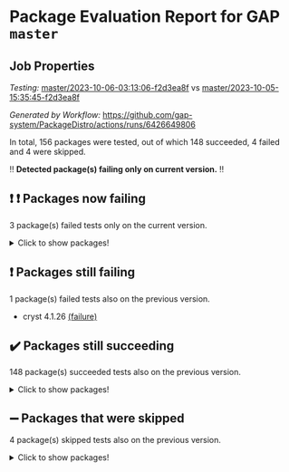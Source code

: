 # Package Evaluation Report for GAP `master`

## Job Properties

*Testing:* [master/2023-10-06-03:13:06-f2d3ea8f](https://github.com/gap-system/PackageDistro/blob/data/reports/master/2023-10-06-03:13:06-f2d3ea8f) vs [master/2023-10-05-15:35:45-f2d3ea8f](https://github.com/gap-system/PackageDistro/blob/data/reports/master/2023-10-05-15:35:45-f2d3ea8f)

*Generated by Workflow:* https://github.com/gap-system/PackageDistro/actions/runs/6426649806

In total, 156 packages were tested, out of which 148 succeeded, 4 failed and 4 were skipped.

:bangbang: **Detected package(s) failing only on current version.** :bangbang:

## :exclamation: :exclamation: Packages now failing

3 package(s) failed tests only on the current version.
<details><summary>Click to show packages!</summary>

- curlinterface 2.3.2 [(failure)](https://github.com/gap-system/PackageDistro/actions/runs/6426649806/job/17451621620) vs curlinterface 2.3.2 [(success)](https://github.com/gap-system/PackageDistro/actions/runs/6420604630/job/17434335830)
- packagemanager 1.4.1 [(failure)](https://github.com/gap-system/PackageDistro/actions/runs/6426649806/job/17451629804) vs packagemanager 1.4.1 [(success)](https://github.com/gap-system/PackageDistro/actions/runs/6420604630/job/17434367667)
- utils 0.84 [(failure)](https://github.com/gap-system/PackageDistro/actions/runs/6426649806/job/17451633950) vs utils 0.84 [(success)](https://github.com/gap-system/PackageDistro/actions/runs/6420604630/job/17434385806)
</details>

## :exclamation: Packages still failing

1 package(s) failed tests also on the previous version.
- cryst 4.1.26 [(failure)](https://github.com/gap-system/PackageDistro/actions/runs/6426649806/job/17451621224)

## :heavy_check_mark: Packages still succeeding

148 package(s) succeeded tests also on the previous version.
<details><summary>Click to show packages!</summary>

- 4ti2interface 2023.02-04 [(success)](https://github.com/gap-system/PackageDistro/actions/runs/6426649806/job/17451617658)
- ace 5.6.2 [(success)](https://github.com/gap-system/PackageDistro/actions/runs/6426649806/job/17451617797)
- aclib 1.3.2 [(success)](https://github.com/gap-system/PackageDistro/actions/runs/6426649806/job/17451617920)
- agt 0.3.1 [(success)](https://github.com/gap-system/PackageDistro/actions/runs/6426649806/job/17451618022)
- alnuth 3.2.1 [(success)](https://github.com/gap-system/PackageDistro/actions/runs/6426649806/job/17451618129)
- anupq 3.3.0 [(success)](https://github.com/gap-system/PackageDistro/actions/runs/6426649806/job/17451618230)
- atlasrep 2.1.7 [(success)](https://github.com/gap-system/PackageDistro/actions/runs/6426649806/job/17451618323)
- autodoc 2023.06.19 [(success)](https://github.com/gap-system/PackageDistro/actions/runs/6426649806/job/17451619662)
- automata 1.15 [(success)](https://github.com/gap-system/PackageDistro/actions/runs/6426649806/job/17451619761)
- automgrp 1.3.2 [(success)](https://github.com/gap-system/PackageDistro/actions/runs/6426649806/job/17451619858)
- autpgrp 1.11 [(success)](https://github.com/gap-system/PackageDistro/actions/runs/6426649806/job/17451619953)
- cap 2023.10-03 [(success)](https://github.com/gap-system/PackageDistro/actions/runs/6426649806/job/17451620067)
- caratinterface 2.3.5 [(success)](https://github.com/gap-system/PackageDistro/actions/runs/6426649806/job/17451620167)
- cddinterface 2022.11.01 [(success)](https://github.com/gap-system/PackageDistro/actions/runs/6426649806/job/17451620269)
- circle 1.6.6 [(success)](https://github.com/gap-system/PackageDistro/actions/runs/6426649806/job/17451620369)
- classicpres 1.22 [(success)](https://github.com/gap-system/PackageDistro/actions/runs/6426649806/job/17451620465)
- cohomolo 1.6.11 [(success)](https://github.com/gap-system/PackageDistro/actions/runs/6426649806/job/17451620629)
- congruence 1.2.5 [(success)](https://github.com/gap-system/PackageDistro/actions/runs/6426649806/job/17451620720)
- corelg 1.56 [(success)](https://github.com/gap-system/PackageDistro/actions/runs/6426649806/job/17451620800)
- crime 1.6 [(success)](https://github.com/gap-system/PackageDistro/actions/runs/6426649806/job/17451620912)
- crisp 1.4.6 [(success)](https://github.com/gap-system/PackageDistro/actions/runs/6426649806/job/17451621018)
- crypting 0.10.4 [(success)](https://github.com/gap-system/PackageDistro/actions/runs/6426649806/job/17451621127)
- crystcat 1.1.10 [(success)](https://github.com/gap-system/PackageDistro/actions/runs/6426649806/job/17451621325)
- ctbllib 1.3.6 [(success)](https://github.com/gap-system/PackageDistro/actions/runs/6426649806/job/17451621409)
- cubefree 1.19 [(success)](https://github.com/gap-system/PackageDistro/actions/runs/6426649806/job/17451621526)
- cvec 2.8.1 [(success)](https://github.com/gap-system/PackageDistro/actions/runs/6426649806/job/17451621720)
- datastructures 0.3.0 [(success)](https://github.com/gap-system/PackageDistro/actions/runs/6426649806/job/17451621810)
- deepthought 1.0.6 [(success)](https://github.com/gap-system/PackageDistro/actions/runs/6426649806/job/17451621925)
- design 1.8 [(success)](https://github.com/gap-system/PackageDistro/actions/runs/6426649806/job/17451622077)
- difsets 2.3.1 [(success)](https://github.com/gap-system/PackageDistro/actions/runs/6426649806/job/17451622265)
- digraphs 1.6.3 [(success)](https://github.com/gap-system/PackageDistro/actions/runs/6426649806/job/17451622383)
- edim 1.3.7 [(success)](https://github.com/gap-system/PackageDistro/actions/runs/6426649806/job/17451622514)
- example 4.3.4 [(success)](https://github.com/gap-system/PackageDistro/actions/runs/6426649806/job/17451622616)
- examplesforhomalg 2023.10-01 [(success)](https://github.com/gap-system/PackageDistro/actions/runs/6426649806/job/17451622749)
- factint 1.6.3 [(success)](https://github.com/gap-system/PackageDistro/actions/runs/6426649806/job/17451622869)
- ferret 1.0.9 [(success)](https://github.com/gap-system/PackageDistro/actions/runs/6426649806/job/17451622987)
- fga 1.5.0 [(success)](https://github.com/gap-system/PackageDistro/actions/runs/6426649806/job/17451623101)
- fining 1.5.6 [(success)](https://github.com/gap-system/PackageDistro/actions/runs/6426649806/job/17451623206)
- float 1.0.3 [(success)](https://github.com/gap-system/PackageDistro/actions/runs/6426649806/job/17451623309)
- format 1.4.3 [(success)](https://github.com/gap-system/PackageDistro/actions/runs/6426649806/job/17451623432)
- forms 1.2.9 [(success)](https://github.com/gap-system/PackageDistro/actions/runs/6426649806/job/17451623555)
- fplsa 1.2.6 [(success)](https://github.com/gap-system/PackageDistro/actions/runs/6426649806/job/17451623677)
- fr 2.4.12 [(success)](https://github.com/gap-system/PackageDistro/actions/runs/6426649806/job/17451623843)
- francy 2.0.3 [(success)](https://github.com/gap-system/PackageDistro/actions/runs/6426649806/job/17451623963)
- fwtree 1.3 [(success)](https://github.com/gap-system/PackageDistro/actions/runs/6426649806/job/17451624114)
- gapdoc 1.6.6 [(success)](https://github.com/gap-system/PackageDistro/actions/runs/6426649806/job/17451624226)
- gauss 2023.02-04 [(success)](https://github.com/gap-system/PackageDistro/actions/runs/6426649806/job/17451624367)
- gaussforhomalg 2023.10-01 [(success)](https://github.com/gap-system/PackageDistro/actions/runs/6426649806/job/17451624494)
- gbnp 1.0.5 [(success)](https://github.com/gap-system/PackageDistro/actions/runs/6426649806/job/17451624617)
- generalizedmorphismsforcap 2023.08-02 [(success)](https://github.com/gap-system/PackageDistro/actions/runs/6426649806/job/17451624741)
- genss 1.6.8 [(success)](https://github.com/gap-system/PackageDistro/actions/runs/6426649806/job/17451624861)
- gradedmodules 2023.09-01 [(success)](https://github.com/gap-system/PackageDistro/actions/runs/6426649806/job/17451624973)
- gradedringforhomalg 2023.08-01 [(success)](https://github.com/gap-system/PackageDistro/actions/runs/6426649806/job/17451625097)
- grape 4.9.0 [(success)](https://github.com/gap-system/PackageDistro/actions/runs/6426649806/job/17451625253)
- groupoids 1.73 [(success)](https://github.com/gap-system/PackageDistro/actions/runs/6426649806/job/17451625358)
- grpconst 2.6.4 [(success)](https://github.com/gap-system/PackageDistro/actions/runs/6426649806/job/17451625435)
- guarana 0.96.3 [(success)](https://github.com/gap-system/PackageDistro/actions/runs/6426649806/job/17451625533)
- guava 3.18 [(success)](https://github.com/gap-system/PackageDistro/actions/runs/6426649806/job/17451625614)
- hap 1.58 [(success)](https://github.com/gap-system/PackageDistro/actions/runs/6426649806/job/17451625729)
- hapcryst 0.1.15 [(success)](https://github.com/gap-system/PackageDistro/actions/runs/6426649806/job/17451625797)
- hecke 1.5.3 [(success)](https://github.com/gap-system/PackageDistro/actions/runs/6426649806/job/17451625881)
- help 3.5 [(success)](https://github.com/gap-system/PackageDistro/actions/runs/6426649806/job/17451625980)
- homalg 2023.10-01 [(success)](https://github.com/gap-system/PackageDistro/actions/runs/6426649806/job/17451626062)
- homalgtocas 2023.08-01 [(success)](https://github.com/gap-system/PackageDistro/actions/runs/6426649806/job/17451626167)
- idrel 2.45 [(success)](https://github.com/gap-system/PackageDistro/actions/runs/6426649806/job/17451626250)
- images 1.3.1 [(success)](https://github.com/gap-system/PackageDistro/actions/runs/6426649806/job/17451626341)
- intpic 0.3.0 [(success)](https://github.com/gap-system/PackageDistro/actions/runs/6426649806/job/17451626440)
- io 4.8.1 [(success)](https://github.com/gap-system/PackageDistro/actions/runs/6426649806/job/17451626530)
- io_forhomalg 2023.02-04 [(success)](https://github.com/gap-system/PackageDistro/actions/runs/6426649806/job/17451626640)
- irredsol 1.4.4 [(success)](https://github.com/gap-system/PackageDistro/actions/runs/6426649806/job/17451626765)
- json 2.1.1 [(success)](https://github.com/gap-system/PackageDistro/actions/runs/6426649806/job/17451626855)
- jupyterkernel 1.5.0 [(success)](https://github.com/gap-system/PackageDistro/actions/runs/6426649806/job/17451626964)
- jupyterviz 1.5.6 [(success)](https://github.com/gap-system/PackageDistro/actions/runs/6426649806/job/17451627048)
- kan 1.36 [(success)](https://github.com/gap-system/PackageDistro/actions/runs/6426649806/job/17451627136)
- kbmag 1.5.11 [(success)](https://github.com/gap-system/PackageDistro/actions/runs/6426649806/job/17451627231)
- laguna 3.9.6 [(success)](https://github.com/gap-system/PackageDistro/actions/runs/6426649806/job/17451627322)
- liealgdb 2.2.1 [(success)](https://github.com/gap-system/PackageDistro/actions/runs/6426649806/job/17451627425)
- liepring 2.8 [(success)](https://github.com/gap-system/PackageDistro/actions/runs/6426649806/job/17451627529)
- liering 2.4.2 [(success)](https://github.com/gap-system/PackageDistro/actions/runs/6426649806/job/17451627596)
- linearalgebraforcap 2023.10-01 [(success)](https://github.com/gap-system/PackageDistro/actions/runs/6426649806/job/17451627667)
- localizeringforhomalg 2023.10-01 [(success)](https://github.com/gap-system/PackageDistro/actions/runs/6426649806/job/17451627775)
- loops 3.4.3 [(success)](https://github.com/gap-system/PackageDistro/actions/runs/6426649806/job/17451627868)
- lpres 1.0.3 [(success)](https://github.com/gap-system/PackageDistro/actions/runs/6426649806/job/17451627943)
- majoranaalgebras 1.5.1 [(success)](https://github.com/gap-system/PackageDistro/actions/runs/6426649806/job/17451628050)
- mapclass 1.4.6 [(success)](https://github.com/gap-system/PackageDistro/actions/runs/6426649806/job/17451628149)
- matgrp 0.70 [(success)](https://github.com/gap-system/PackageDistro/actions/runs/6426649806/job/17451628270)
- matricesforhomalg 2023.10-01 [(success)](https://github.com/gap-system/PackageDistro/actions/runs/6426649806/job/17451628361)
- modisom 2.5.4 [(success)](https://github.com/gap-system/PackageDistro/actions/runs/6426649806/job/17451628450)
- modulepresentationsforcap 2023.09-01 [(success)](https://github.com/gap-system/PackageDistro/actions/runs/6426649806/job/17451628522)
- modules 2023.10-01 [(success)](https://github.com/gap-system/PackageDistro/actions/runs/6426649806/job/17451628615)
- monoidalcategories 2023.08-11 [(success)](https://github.com/gap-system/PackageDistro/actions/runs/6426649806/job/17451628716)
- nconvex 2022.09-01 [(success)](https://github.com/gap-system/PackageDistro/actions/runs/6426649806/job/17451628895)
- nilmat 1.4.2 [(success)](https://github.com/gap-system/PackageDistro/actions/runs/6426649806/job/17451628997)
- nock 1.5 [(success)](https://github.com/gap-system/PackageDistro/actions/runs/6426649806/job/17451629098)
- normalizinterface 1.3.6 [(success)](https://github.com/gap-system/PackageDistro/actions/runs/6426649806/job/17451629235)
- nq 2.5.10 [(success)](https://github.com/gap-system/PackageDistro/actions/runs/6426649806/job/17451629336)
- numericalsgps 1.3.1 [(success)](https://github.com/gap-system/PackageDistro/actions/runs/6426649806/job/17451629473)
- openmath 11.5.3 [(success)](https://github.com/gap-system/PackageDistro/actions/runs/6426649806/job/17451629576)
- orb 4.9.0 [(success)](https://github.com/gap-system/PackageDistro/actions/runs/6426649806/job/17451629712)
- patternclass 2.4.3 [(success)](https://github.com/gap-system/PackageDistro/actions/runs/6426649806/job/17451629898)
- permut 2.0.4 [(success)](https://github.com/gap-system/PackageDistro/actions/runs/6426649806/job/17451629979)
- polenta 1.3.10 [(success)](https://github.com/gap-system/PackageDistro/actions/runs/6426649806/job/17451630072)
- polymaking 0.8.7 [(success)](https://github.com/gap-system/PackageDistro/actions/runs/6426649806/job/17451630187)
- primgrp 3.4.4 [(success)](https://github.com/gap-system/PackageDistro/actions/runs/6426649806/job/17451630275)
- profiling 2.5.4 [(success)](https://github.com/gap-system/PackageDistro/actions/runs/6426649806/job/17451630357)
- qpa 1.34 [(success)](https://github.com/gap-system/PackageDistro/actions/runs/6426649806/job/17451630428)
- quagroup 1.8.3 [(success)](https://github.com/gap-system/PackageDistro/actions/runs/6426649806/job/17451630507)
- radiroot 2.9 [(success)](https://github.com/gap-system/PackageDistro/actions/runs/6426649806/job/17451630610)
- rcwa 4.7.1 [(success)](https://github.com/gap-system/PackageDistro/actions/runs/6426649806/job/17451630698)
- rds 1.8 [(success)](https://github.com/gap-system/PackageDistro/actions/runs/6426649806/job/17451630783)
- recog 1.4.2 [(success)](https://github.com/gap-system/PackageDistro/actions/runs/6426649806/job/17451630903)
- repndecomp 1.3.0 [(success)](https://github.com/gap-system/PackageDistro/actions/runs/6426649806/job/17451631004)
- repsn 3.1.1 [(success)](https://github.com/gap-system/PackageDistro/actions/runs/6426649806/job/17451631117)
- resclasses 4.7.3 [(success)](https://github.com/gap-system/PackageDistro/actions/runs/6426649806/job/17451631200)
- ringsforhomalg 2023.09-01 [(success)](https://github.com/gap-system/PackageDistro/actions/runs/6426649806/job/17451631285)
- sco 2023.08-01 [(success)](https://github.com/gap-system/PackageDistro/actions/runs/6426649806/job/17451631355)
- scscp 2.4.1 [(success)](https://github.com/gap-system/PackageDistro/actions/runs/6426649806/job/17451631428)
- semigroups 5.3.1 [(success)](https://github.com/gap-system/PackageDistro/actions/runs/6426649806/job/17451631509)
- sglppow 2.3 [(success)](https://github.com/gap-system/PackageDistro/actions/runs/6426649806/job/17451631584)
- sgpviz 0.999.5 [(success)](https://github.com/gap-system/PackageDistro/actions/runs/6426649806/job/17451631669)
- simpcomp 2.1.14 [(success)](https://github.com/gap-system/PackageDistro/actions/runs/6426649806/job/17451631731)
- singular 2023.02.09 [(success)](https://github.com/gap-system/PackageDistro/actions/runs/6426649806/job/17451631816)
- sl2reps 1.1 [(success)](https://github.com/gap-system/PackageDistro/actions/runs/6426649806/job/17451631884)
- sla 1.5.3 [(success)](https://github.com/gap-system/PackageDistro/actions/runs/6426649806/job/17451632132)
- smallgrp 1.5.3 [(success)](https://github.com/gap-system/PackageDistro/actions/runs/6426649806/job/17451632339)
- smallsemi 0.6.13 [(success)](https://github.com/gap-system/PackageDistro/actions/runs/6426649806/job/17451632444)
- sonata 2.9.6 [(success)](https://github.com/gap-system/PackageDistro/actions/runs/6426649806/job/17451632534)
- sophus 1.27 [(success)](https://github.com/gap-system/PackageDistro/actions/runs/6426649806/job/17451632617)
- sotgrps 1.2 [(success)](https://github.com/gap-system/PackageDistro/actions/runs/6426649806/job/17451632718)
- spinsym 1.5.2 [(success)](https://github.com/gap-system/PackageDistro/actions/runs/6426649806/job/17451632816)
- standardff 1.0 [(success)](https://github.com/gap-system/PackageDistro/actions/runs/6426649806/job/17451632914)
- symbcompcc 1.3.2 [(success)](https://github.com/gap-system/PackageDistro/actions/runs/6426649806/job/17451633012)
- thelma 1.3 [(success)](https://github.com/gap-system/PackageDistro/actions/runs/6426649806/job/17451633098)
- tomlib 1.2.9 [(success)](https://github.com/gap-system/PackageDistro/actions/runs/6426649806/job/17451633192)
- toolsforhomalg 2023.07-01 [(success)](https://github.com/gap-system/PackageDistro/actions/runs/6426649806/job/17451633275)
- toric 1.9.5 [(success)](https://github.com/gap-system/PackageDistro/actions/runs/6426649806/job/17451633376)
- toricvarieties 2022.07.13 [(success)](https://github.com/gap-system/PackageDistro/actions/runs/6426649806/job/17451633452)
- transgrp 3.6.4 [(success)](https://github.com/gap-system/PackageDistro/actions/runs/6426649806/job/17451633526)
- ugaly 4.1.3 [(success)](https://github.com/gap-system/PackageDistro/actions/runs/6426649806/job/17451633630)
- unipot 1.5 [(success)](https://github.com/gap-system/PackageDistro/actions/runs/6426649806/job/17451633740)
- unitlib 4.2.0 [(success)](https://github.com/gap-system/PackageDistro/actions/runs/6426649806/job/17451633838)
- uuid 0.7 [(success)](https://github.com/gap-system/PackageDistro/actions/runs/6426649806/job/17451634031)
- walrus 0.9991 [(success)](https://github.com/gap-system/PackageDistro/actions/runs/6426649806/job/17451634108)
- wedderga 4.10.4 [(success)](https://github.com/gap-system/PackageDistro/actions/runs/6426649806/job/17451634192)
- xmod 2.91 [(success)](https://github.com/gap-system/PackageDistro/actions/runs/6426649806/job/17451634296)
- xmodalg 1.23 [(success)](https://github.com/gap-system/PackageDistro/actions/runs/6426649806/job/17451634404)
- yangbaxter 0.10.3 [(success)](https://github.com/gap-system/PackageDistro/actions/runs/6426649806/job/17451634489)
- zeromqinterface 0.14 [(success)](https://github.com/gap-system/PackageDistro/actions/runs/6426649806/job/17451634603)
</details>

## :heavy_minus_sign: Packages that were skipped

4 package(s) skipped tests also on the previous version.
<details><summary>Click to show packages!</summary>

- browse 1.8.21 [(skipped)](https://github.com/gap-system/PackageDistro/actions/runs/6426649806/job/17451126559)
- itc 1.5.1 [(skipped)](https://github.com/gap-system/PackageDistro/actions/runs/6426649806/job/17451126559)
- polycyclic 2.16 [(skipped)](https://github.com/gap-system/PackageDistro/actions/runs/6426649806/job/17451126559)
- xgap 4.31 [(skipped)](https://github.com/gap-system/PackageDistro/actions/runs/6426649806/job/17451126559)
</details>

